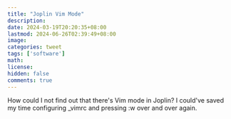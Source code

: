 ```yaml
---
title: "Joplin Vim Mode"
description: 
date: 2024-03-19T20:20:35+08:00
lastmod: 2024-06-26T02:39:49+08:00
image: 
categories: tweet
tags: ['software']
math: 
license: 
hidden: false
comments: true
---
```


How could I not find out that there's Vim mode in Joplin? I could've saved my time configuring _vimrc and pressing :w over and over again.


